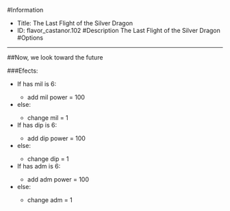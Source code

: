 #Information
 - Title: The Last Flight of the Silver Dragon
 - ID: flavor_castanor.102
#Description
The Last Flight of the Silver Dragon
#Options

___
##Now, we look toward the future

###Efects:<ul><li>If has mil is 6:</li><ul><li>add mil power = 100</li></ul><li>else:</li><ul><li>change mil = 1</li></ul><li>If has dip is 6:</li><ul><li>add dip power = 100</li></ul><li>else:</li><ul><li>change dip = 1</li></ul><li>If has adm is 6:</li><ul><li>add adm power = 100</li></ul><li>else:</li><ul><li>change adm = 1</li></ul></ul>
